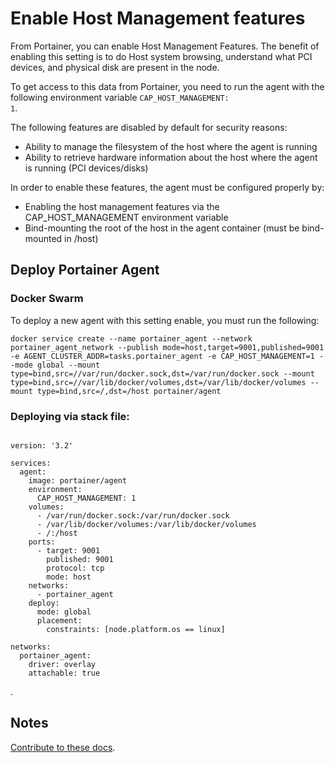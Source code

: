 # Enable Host Management features

From Portainer, you can enable Host Management Features. The benefit of enabling this setting is to do Host system browsing, understand what PCI devices, and physical disk are present in the node.

To get access to this data from Portainer, you need to run the agent with the following environment variable <code>CAP_HOST_MANAGEMENT: 1</code>.

The following features are disabled by default for security reasons:

* Ability to manage the filesystem of the host where the agent is running
* Ability to retrieve hardware information about the host where the agent is running (PCI devices/disks)

In order to enable these features, the agent must be configured properly by:

* Enabling the host management features via the CAP_HOST_MANAGEMENT environment variable
* Bind-mounting the root of the host in the agent container (must be bind-mounted in /host)

## Deploy Portainer Agent

### Docker Swarm

To deploy a new agent with this setting enable, you must run the following:

<pre><code>docker service create --name portainer_agent --network portainer_agent_network --publish mode=host,target=9001,published=9001 -e AGENT_CLUSTER_ADDR=tasks.portainer_agent -e CAP_HOST_MANAGEMENT=1 --mode global --mount type=bind,src=//var/run/docker.sock,dst=/var/run/docker.sock --mount type=bind,src=//var/lib/docker/volumes,dst=/var/lib/docker/volumes --mount type=bind,src=/,dst=/host portainer/agent</code></pre>

### Deploying via stack file:

<pre><code>
version: '3.2'

services:
  agent:
    image: portainer/agent
    environment:
      CAP_HOST_MANAGEMENT: 1
    volumes:
      - /var/run/docker.sock:/var/run/docker.sock
      - /var/lib/docker/volumes:/var/lib/docker/volumes
      - /:/host
    ports:
      - target: 9001
        published: 9001
        protocol: tcp
        mode: host
    networks:
      - portainer_agent
    deploy:
      mode: global
      placement:
        constraints: [node.platform.os == linux]

networks:
  portainer_agent:
    driver: overlay
    attachable: true
</code></pre>.

## Notes

[Contribute to these docs](https://github.com/portainer/portainer-docs/blob/master/contributing.md).